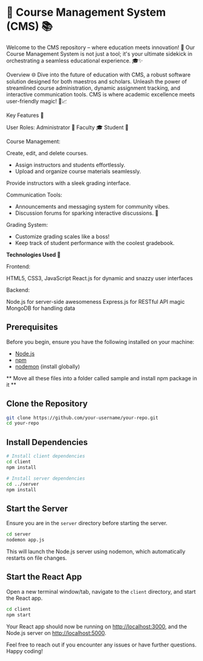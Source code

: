 # 🚀 Course Management System (CMS) 📚


Welcome to the CMS repository – where education meets innovation! 🌟 Our Course Management System is not just a tool; it's your ultimate sidekick in orchestrating a seamless educational experience. 🎓✨

Overview 🌐
Dive into the future of education with CMS, a robust software solution designed for both maestros and scholars. Unleash the power of streamlined course administration, dynamic assignment tracking, and interactive communication tools. CMS is where academic excellence meets user-friendly magic! 🚀📈

Key Features 🌈

User Roles:
Administrator 👑
Faculty 🎓
Student 📝

Course Management:

Create, edit, and delete courses.

- Assign instructors and students effortlessly.
- Upload and organize course materials seamlessly.

Provide instructors with a sleek grading interface.

Communication Tools:

- Announcements and messaging system for community vibes.
- Discussion forums for sparking interactive discussions. 💬

Grading System:

- Customize grading scales like a boss!
- Keep track of student performance with the coolest gradebook.


**Technologies Used 🚀**

Frontend:

HTML5, CSS3, JavaScript
React.js for dynamic and snazzy user interfaces

Backend:

Node.js for server-side awesomeness
Express.js for RESTful API magic
MongoDB for handling data 

## Prerequisites

Before you begin, ensure you have the following installed on your machine:

- [Node.js](https://nodejs.org/)
- [npm](https://www.npmjs.com/)
- [nodemon](https://nodemon.io/) (install globally)

** Move all these files into a folder called sample and install npm package in it **

## Clone the Repository

```bash
git clone https://github.com/your-username/your-repo.git
cd your-repo
```

## Install Dependencies


```bash
# Install client dependencies
cd client
npm install

# Install server dependencies
cd ../server
npm install
```

## Start the Server

Ensure you are in the `server` directory before starting the server.

```bash
cd server
nodemon app.js
```

This will launch the Node.js server using nodemon, which automatically restarts on file changes.

## Start the React App

Open a new terminal window/tab, navigate to the `client` directory, and start the React app.

```bash
cd client
npm start
```

Your React app should now be running on [http://localhost:3000](http://localhost:3000), and the Node.js server on [http://localhost:5000](http://localhost:5000).


Feel free to reach out if you encounter any issues or have further questions. Happy coding!

